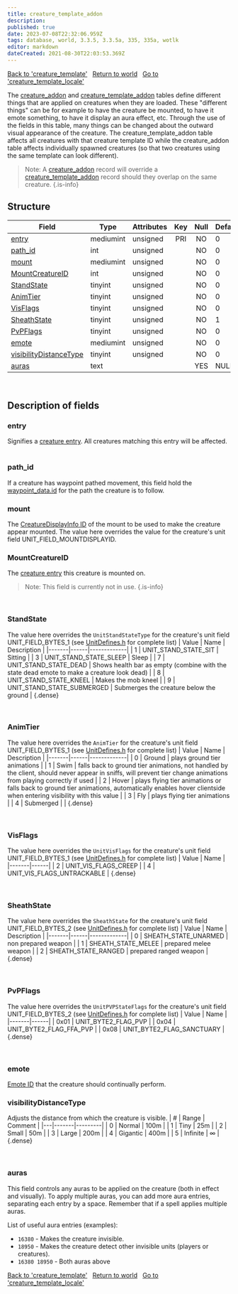 ```yaml
---
title: creature_template_addon
description:
published: true
date: 2023-07-08T22:32:06.959Z
tags: database, world, 3.3.5, 3.3.5a, 335, 335a, wotlk
editor: markdown
dateCreated: 2021-08-30T22:03:53.369Z
---
```


<a href="https://trinitycore.info/en/database/335/world/creature_template" class="mt-5 v-btn v-btn--depressed v-btn--flat v-btn--outlined theme--light v-size--default darkblue--text text--lighten-3"><span class="v-btn__content"><i aria-hidden="true" class="v-icon notranslate v-icon--left mdi mdi-arrow-left theme--light"></i><span>Back to 'creature_template'</span></span></a>&nbsp;&nbsp;&nbsp;<a href="https://trinitycore.info/en/database/335/world/home" class="mt-5 v-btn v-btn--depressed v-btn--flat v-btn--outlined theme--light v-size--default darkblue--text text--lighten-3"><span class="v-btn__content"><i aria-hidden="true" class="v-icon notranslate v-icon--left mdi mdi-home-outline theme--light"></i><span>Return to world</span></span></a>&nbsp;&nbsp;&nbsp;<a href="https://trinitycore.info/en/database/335/world/creature_template_locale" class="mt-5 v-btn v-btn--depressed v-btn--flat v-btn--outlined theme--light v-size--default darkblue--text text--lighten-3"><span class="v-btn__content"><span>Go to 'creature_template_locale'</span><i aria-hidden="true" class="v-icon notranslate v-icon--right mdi mdi-arrow-right theme--light"></i></span></a>

The [creature_addon](../world/creature_addon) and [creature_template_addon](../world/creature_template_addon)  tables define different things that are applied on creatures when they are loaded. These "different things" can be for example to have the creature be mounted, to have it emote something, to have it display an aura effect, etc. Through the use of the fields in this table, many things can be changed about the outward visual appearance of the creature. The creature_template_addon table affects all creatures with that creature template ID while the creature_addon table affects individually spawned creatures (so that two creatures using the same template can look different).

> Note: A [creature_addon](../world/creature_addon) record will override a [creature_template_addon](../world/creature_template_addon) record should they overlap on the same creature.
{.is-info}

## Structure

| Field | Type | Attributes | Key | Null | Default | Extra | Comment |
| --- | --- | --- | :---: | :---: | --- | --- | --- |
| [entry](#entry) | mediumint | unsigned | PRI | NO | 0 |  |  |
| [path_id](#path_id) | int | unsigned |  | NO | 0 |  |  |
| [mount](#mount) | mediumint | unsigned |  | NO | 0 |  |  |
| [MountCreatureID](#mountcreatureid) | int | unsigned |  | NO | 0 |  |  |
| [StandState](#standstate) | tinyint | unsigned |  | NO | 0 |  |  |
| [AnimTier](#animtier) | tinyint | unsigned |  | NO | 0 |  |  |
| [VisFlags](#visflags) | tinyint | unsigned |  | NO | 0 |  |  |
| [SheathState](#sheathstate) | tinyint | unsigned |  | NO | 1 |  |  |
| [PvPFlags](#pvpflags) | tinyint | unsigned |  | NO | 0 |  |  |
| [emote](#emote) | mediumint | unsigned |  | NO | 0 |  |  |
| [visibilityDistanceType](#visibilitydistancetype) | tinyint | unsigned |  | NO | 0 |  |  |
| [auras](#auras) | text |  |  | YES | NULL |  |  |
&nbsp;
## Description of fields

### entry
Signifies a [creature entry](../world/creature_template#entry). All creatures matching this entry will be affected.
&nbsp;

### path_id
If a creature has waypoint pathed movement, this field hold the [waypoint_data.id](../world/waypoint_data#id) for the path the creature is to follow.
&nbsp;

### mount
The [CreatureDisplayInfo ID](/files/DBC/335/creaturedisplayinfo#id) of the mount to be used to make the creature appear mounted. The value here overrides the value for the creature's unit field UNIT_FIELD_MOUNTDISPLAYID.
&nbsp;

### MountCreatureID
The [creature entry](../world/creature_template#entry) this creature is mounted on.
> Note: This field is currently not in use.
{.is-info}

&nbsp;

### StandState
The value here overrides the `UnitStandStateType` for the creature's unit field UNIT_FIELD_BYTES_1 (see [UnitDefines.h](https://github.com/TrinityCore/TrinityCore/blob/3.3.5/src/server/game/Entities/Unit/UnitDefines.h) for complete list)
| Value | Name | Description |
|-------|------|-------------|
| 1 | UNIT_STAND_STATE_SIT | Sitting |
| 3 | UNIT_STAND_STATE_SLEEP | Sleep |
| 7 | UNIT_STAND_STATE_DEAD | Shows health bar as empty (combine with the state dead emote to make a creature look dead) |
| 8 | UNIT_STAND_STATE_KNEEL | Makes the mob kneel |
| 9 | UNIT_STAND_STATE_SUBMERGED | Submerges the creature below the ground |
{.dense}

&nbsp;

### AnimTier
The value here overrides the `AnimTier` for the creature's unit field UNIT_FIELD_BYTES_1 (see [UnitDefines.h](https://github.com/TrinityCore/TrinityCore/blob/3.3.5/src/server/game/Entities/Unit/UnitDefines.h) for complete list)
| Value | Name | Description |
|-------|------|-------------|
| 0 | Ground | plays ground tier animations |
| 1 | Swim | falls back to ground tier animations, not handled by the client, should never appear in sniffs, will prevent tier change animations from playing correctly if used |
| 2 | Hover | plays flying tier animations or falls back to ground tier animations, automatically enables hover clientside when entering visibility with this value |
| 3 | Fly | plays flying tier animations |
| 4 | Submerged |   |
{.dense}

&nbsp;

### VisFlags
The value here overrides the `UnitVisFlags` for the creature's unit field UNIT_FIELD_BYTES_1 (see [UnitDefines.h](https://github.com/TrinityCore/TrinityCore/blob/3.3.5/src/server/game/Entities/Unit/UnitDefines.h) for complete list)
| Value | Name |
|-------|------|
| 2 | UNIT_VIS_FLAGS_CREEP |
| 4 | UNIT_VIS_FLAGS_UNTRACKABLE |
{.dense}

&nbsp;

### SheathState
The value here overrides the `SheathState` for the creature's unit field UNIT_FIELD_BYTES_2 (see [UnitDefines.h](https://github.com/TrinityCore/TrinityCore/blob/3.3.5/src/server/game/Entities/Unit/UnitDefines.h) for complete list)
| Value | Name | Description |
|-------|------|-------------|
| 0 | SHEATH_STATE_UNARMED | non prepared weapon |
| 1 | SHEATH_STATE_MELEE | prepared melee weapon |
| 2 | SHEATH_STATE_RANGED | prepared ranged weapon |
{.dense}

&nbsp;

### PvPFlags
The value here overrides the `UnitPVPStateFlags` for the creature's unit field UNIT_FIELD_BYTES_2 (see [UnitDefines.h](https://github.com/TrinityCore/TrinityCore/blob/3.3.5/src/server/game/Entities/Unit/UnitDefines.h) for complete list)
| Value | Name |
|-------|------|
| 0x01 | UNIT_BYTE2_FLAG_PVP |
| 0x04 | UNIT_BYTE2_FLAG_FFA_PVP |
| 0x08 | UNIT_BYTE2_FLAG_SANCTUARY |
{.dense}

&nbsp;

### emote
[Emote ID](/files/DBC/335/emotes#id) that the creature should continually perform.
&nbsp;

### visibilityDistanceType
Adjusts the distance from which the creature is visible.
| # | Range | Comment |
|---|-------|---------|
| 0 | Normal | 100m |
| 1 | Tiny | 25m |
| 2 | Small | 50m |
| 3 | Large | 200m |
| 4 | Gigantic | 400m |
| 5 | Infinite | ∞ |
{.dense}

&nbsp;

### auras
This field controls any auras to be applied on the creature (both in effect and visually). To apply multiple auras, you can add more aura entries, separating each entry by a space. Remember that if a spell applies multiple auras.

List of useful aura entries (examples):
* `16380` - Makes the creature invisible.
* `18950` - Makes the creature detect other invisible units (players or creatures).
* `16380 18950` - Both auras above
&nbsp;

<a href="https://trinitycore.info/en/database/335/world/creature_template" class="mt-5 v-btn v-btn--depressed v-btn--flat v-btn--outlined theme--light v-size--default darkblue--text text--lighten-3"><span class="v-btn__content"><i aria-hidden="true" class="v-icon notranslate v-icon--left mdi mdi-arrow-left theme--light"></i><span>Back to 'creature_template'</span></span></a>&nbsp;&nbsp;&nbsp;<a href="https://trinitycore.info/en/database/335/world/home" class="mt-5 v-btn v-btn--depressed v-btn--flat v-btn--outlined theme--light v-size--default darkblue--text text--lighten-3"><span class="v-btn__content"><i aria-hidden="true" class="v-icon notranslate v-icon--left mdi mdi-home-outline theme--light"></i><span>Return to world</span></span></a>&nbsp;&nbsp;&nbsp;<a href="https://trinitycore.info/en/database/335/world/creature_template_locale" class="mt-5 v-btn v-btn--depressed v-btn--flat v-btn--outlined theme--light v-size--default darkblue--text text--lighten-3"><span class="v-btn__content"><span>Go to 'creature_template_locale'</span><i aria-hidden="true" class="v-icon notranslate v-icon--right mdi mdi-arrow-right theme--light"></i></span></a>
